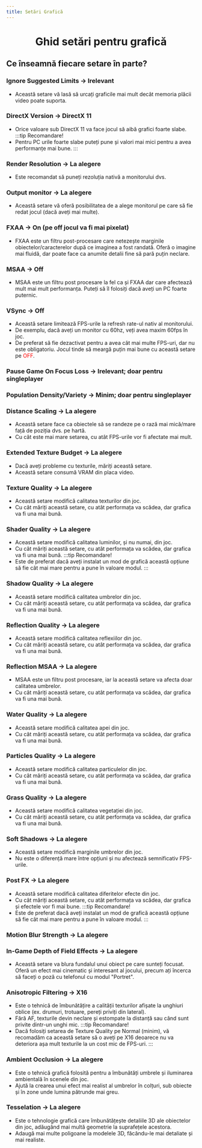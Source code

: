 ```yaml
---
title: Setări Grafică
---
```


# <span class="title-font"> <center> Ghid setări pentru grafică </center> </span>

## <span class="header-font">Ce înseamnă fiecare setare în parte? </span>

### Ignore Suggested Limits -> Irelevant
- Această setare vă lasă să urcați graficile mai mult decât memoria plăcii video poate suporta.

### DirectX Version -> DirectX 11
- Orice valoare sub DirectX 11 va face jocul să aibă grafici foarte slabe.
:::tip Recomandare!
- Pentru PC urile foarte slabe puteți pune și valori mai mici pentru a avea performanțe mai bune.
:::

### Render Resolution -> La alegere
- Este recomandat să puneți rezoluția nativă a monitorului dvs.

### Output monitor -> La alegere
- Această setare vă oferă posibilitatea de a alege monitorul pe care să fie redat jocul (dacă aveți mai multe).

### FXAA -> On (pe off jocul va fi mai pixelat)
- FXAA este un filtru post-procesare care netezește marginile obiectelor/caracterelor după ce imaginea a fost randată. Oferă o imagine mai fluidă, dar poate face ca anumite detalii fine să pară puțin neclare.

### MSAA -> Off
- MSAA este un filtru post procesare la fel ca și FXAA dar care afectează mult mai mult performanța. Puteți să îl folosiți dacă aveți un PC foarte puternic.

### VSync -> Off
- Această setare limitează FPS-urile la refresh rate-ul nativ al monitorului. 
- De exemplu, dacă aveți un monitor cu 60hz, veți avea maxim 60fps în joc.
- De preferat să fie dezactivat pentru a avea cât mai multe FPS-uri, dar nu este obligatoriu. Jocul tinde să meargă puțin mai bune cu această setare pe <span style="color:red">OFF</span>.

### Pause Game On Focus Loss -> Irelevant; doar pentru singleplayer

### Population Density/Variety -> Minim; doar pentru singleplayer

### Distance Scaling -> La alegere 
- Această setare face ca obiectele să se randeze pe o rază mai mică/mare față de poziția dvs. pe hartă.
- Cu cât este mai mare setarea, cu atât FPS-urile vor fi afectate mai mult.

### Extended Texture Budget -> La alegere
- Dacă aveți probleme cu texturile, măriți această setare.
- Această setare consumă VRAM din placa video.

### Texture Quality -> La alegere
- Această setare modifică calitatea texturilor din joc.
- Cu cât măriți această setare, cu atât performața va scădea, dar grafica va fi una mai bună.

### Shader Quality -> La alegere
- Această setare modifică calitatea luminilor, și nu numai, din joc.
- Cu cât măriți această setare, cu atât performața va scădea, dar grafica va fi una mai bună.
:::tip Recomandare!
- Este de preferat dacă aveți instalat un mod de grafică această opțiune să fie cât mai mare pentru a pune în valoare modul.
:::

### Shadow Quality -> La alegere
- Această setare modifică calitatea umbrelor din joc.
- Cu cât măriți această setare, cu atât performața va scădea, dar grafica va fi una mai bună.

### Reflection Quality -> La alegere
- Această setare modifică calitatea reflexiilor din joc.
- Cu cât măriți această setare, cu atât performața va scădea, dar grafica va fi una mai bună.

### Reflection MSAA -> La alegere
- MSAA este un filtru post procesare, iar la această setare va afecta doar calitatea umbrelor.
- Cu cât măriți această setare, cu atât performața va scădea, dar grafica va fi una mai bună.

### Water Quality -> La alegere
- Această setare modifică calitatea apei din joc.
- Cu cât măriți această setare, cu atât performața va scădea, dar grafica va fi una mai bună.

### Particles Quality -> La alegere
- Această setare modifică calitatea particulelor din joc.
- Cu cât măriți această setare, cu atât performața va scădea, dar grafica va fi una mai bună.

### Grass Quality -> La alegere
- Această setare modifică calitatea vegetației din joc.
- Cu cât măriți această setare, cu atât performața va scădea, dar grafica va fi una mai bună.

### Soft Shadows -> La alegere
- Această setare modifică marginile umbrelor din joc.
- Nu este o diferență mare între opțiuni și nu afectează semnificativ FPS-urile.

### Post FX -> La alegere
- Această setare modifică calitatea diferitelor efecte din joc.
- Cu cât măriți această setare, cu atât performața va scădea, dar grafica și efectele vor fi mai bune.
:::tip Recomandare!
- Este de preferat dacă aveți instalat un mod de grafică această opțiune să fie cât mai mare pentru a pune în valoare modul.
:::

### Motion Blur Strength -> La alegere

### In-Game Depth of Field Effects -> La alegere
- Această setare va blura fundalul unui obiect pe care sunteți focusat. Oferă un efect mai cinematic și interesant al jocului, precum ați încerca să faceți o poză cu telefonul cu modul "Portret".

### Anisotropic Filtering -> X16
- Este o tehnică de îmbunătățire a calității texturilor afișate la unghiuri oblice (ex. drumuri, trotuare, pereți priviți din lateral).
- Fără AF, texturile devin neclare și estompate la distanță sau când sunt privite dintr-un unghi mic.
:::tip Recomandare!
- Dacă folosiți setarea de Texture Quality pe Normal (minim), vă recomadăm ca această setare să o aveți pe X16 deoarece nu va deteriora așa mult texturile la un cost mic de FPS-uri.
:::

### Ambient Occlusion -> La alegere
- Este o tehnică grafică folosită pentru a îmbunătăți umbrele și iluminarea ambientală în scenele din joc. 
- Ajută la crearea unui efect mai realist al umbrelor în colțuri, sub obiecte și în zone unde lumina pătrunde mai greu.

### Tesselation -> La alegere
- Este o tehnologie grafică care îmbunătățește detaliile 3D ale obiectelor din joc, adăugând mai multă geometrie la suprafețele acestora.
- Adaugă mai multe poligoane la modelele 3D, făcându-le mai detaliate și mai realiste.